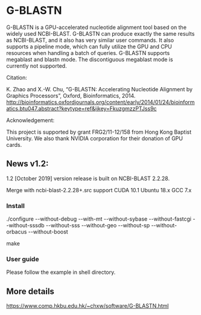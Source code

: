 #  G-BLASTN  

G-BLASTN is a GPU-accelerated nucleotide alignment tool based on the widely used NCBI-BLAST. 
G-BLASTN can produce exactly the same results as NCBI-BLAST, and it also has very similar user 
commands. It also supports a pipeline mode, which can fully utilize the GPU and CPU resources 
when handling a batch of queries. G-BLASTN supports megablast and blastn mode. The discontiguous
megablast mode is currently not supported.

Citation:

K. Zhao and X.-W. Chu, “G-BLASTN: Accelerating Nucleotide Alignment by Graphics Processors”, Oxford, Bioinformatics, 2014.
http://bioinformatics.oxfordjournals.org/content/early/2014/01/24/bioinformatics.btu047.abstract?keytype=ref&ijkey=FkuzgmzzPTJss9c 

Acknowledgement:

This project is supported by grant FRG2/11-12/158 from Hong Kong Baptist University. We also thank NVIDIA corporation for their donation of GPU cards.

## News v1.2: 
1.2 [October 2019] version release is built on NCBI-BLAST 2.2.28.

Merge with ncbi-blast-2.2.28+.src support CUDA 10.1 Ubuntu 18.x GCC 7.x

### Install
./configure --without-debug --with-mt --without-sybase --without-fastcgi --without-sssdb --without-sss --without-geo --without-sp --without-orbacus --without-boost

make 

### User guide
Please follow the example in shell directory.


## More details
https://www.comp.hkbu.edu.hk/~chxw/software/G-BLASTN.html